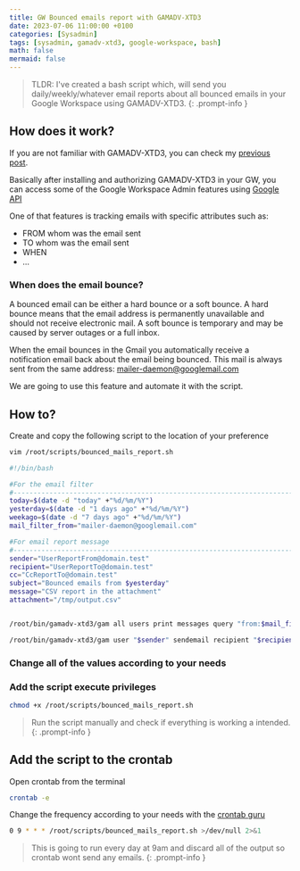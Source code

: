 ```yaml
---
title: GW Bounced emails report with GAMADV-XTD3
date: 2023-07-06 11:00:00 +0100
categories: [Sysadmin]
tags: [sysadmin, gamadv-xtd3, google-workspace, bash]
math: false
mermaid: false
---
```


> TLDR: I've created a bash script which, will send you daily/weekly/whatever email reports about all bounced emails in your Google Workspace using GAMADV-XTD3.
{: .prompt-info }

## How does it work?
If you are not familiar with GAMADV-XTD3, you can check my [previous post](https://thetechcorner.sk/posts/Upgrade-GAMADV-XTD3-from-GAM/).

Basically after installing and authorizing GAMADV-XTD3 in your GW, you can access some of the Google Workspace Admin features using [Google API](https://developers.google.com/workspace)

One of that features is tracking emails with specific attributes such as: 
* FROM whom was the email sent
* TO whom was the email sent
* WHEN 
* ...

### When does the email bounce?
A bounced email can be either a hard bounce or a soft bounce. A hard bounce means that the email address is permanently unavailable and should not receive electronic mail. A soft bounce is temporary and may be caused by server outages or a full inbox.

When the email bounces in the Gmail you automatically receive a notification email back about the email being bounced. This mail is always sent from the same address: mailer-daemon@googlemail.com

We are going to use this feature and automate it with the script.


## How to?
Create and copy the following script to the location of your preference

```bash
vim /root/scripts/bounced_mails_report.sh
```

```bash
#!/bin/bash

#For the email filter
#-------------------------------------------------------------------------------------
today=$(date -d "today" +"%d/%m/%Y")
yesterday=$(date -d "1 days ago" +"%d/%m/%Y")
weekago=$(date -d "7 days ago" +"%d/%m/%Y")
mail_filter_from="mailer-daemon@googlemail.com"

#For email report message
#-------------------------------------------------------------------------------------
sender="UserReportFrom@domain.test"
recipient="UserReportTo@domain.test"                                                                                                                                                           
cc="CcReportTo@domain.test"
subject="Bounced emails from $yesterday"
message="CSV report in the attachment"
attachment="/tmp/output.csv"


/root/bin/gamadv-xtd3/gam all users print messages query "from:$mail_filter_from after:$weekago before:$today" headers User,threadId,id,Date,Subject,From,To,Delivered-To,Content-Type,Message-ID,List-ID > $attachment

/root/bin/gamadv-xtd3/gam user "$sender" sendemail recipient "$recipient" cc "$cc" subject "$subject" message "$message" attach $attachment
```
###  Change all of the values according to your needs

### Add the script execute privileges 
```bash
chmod +x /root/scripts/bounced_mails_report.sh
```

> Run the script manually and check if everything is working a intended.
{: .prompt-info }

## Add the script to the crontab
Open crontab from the terminal

```bash
crontab -e
```

Change the frequency according to your needs with the [crontab guru](https://crontab.guru/)

```bash
0 9 * * * /root/scripts/bounced_mails_report.sh >/dev/null 2>&1 
```
> This is going to run every day at 9am and discard all of the output so crontab wont send any emails.
{: .prompt-info }

